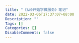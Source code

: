 ```yaml
---
title: "《从0开始学微服务》笔记"
date: 2022-03-06T17:37:07+08:00
Description: ""
Tags: []
Categories: []
DisableComments: false
---
```

